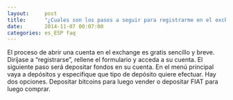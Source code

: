```yaml
---
layout:     post
title:      "¿Cuales son los pasos a seguir para registrarme en el exchange?"
date:       2014-11-07 00:07:00
categories: es_ESP faq
---
```


El proceso de abrir una cuenta en el exchange es gratis sencillo y breve. Diríjase a “registrarse”, rellene el formulario y acceda a su cuenta. El siguiente paso será depositar fondos en su cuenta. En el menú principal vaya a depósitos y especifique que tipo de depósito quiere efectuar. Hay dos opciones. Depositar bitcoins para luego vender o depositar FIAT para luego comprar.
